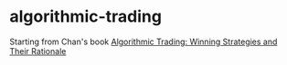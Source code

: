 # algorithmic-trading
Starting from Chan's book 
<a target="_blank" href="https://www.amazon.com/gp/product/1118460146/ref=as_li_tl?ie=UTF8&camp=1789&creative=9325&creativeASIN=1118460146&linkCode=as2&tag=ergosum0e-20&linkId=7cad9b6c8fb9e597dd672488b1fcd453">Algorithmic Trading: Winning Strategies and Their Rationale</a><img src="//ir-na.amazon-adsystem.com/e/ir?t=ergosum0e-20&l=am2&o=1&a=1118460146" width="1" height="1" border="0" alt="" style="border:none !important; margin:0px !important;" />
